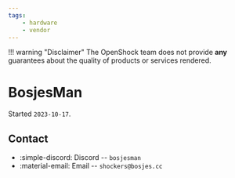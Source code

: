 ```yaml
---
tags:
    - hardware
    - vendor
---
```


!!! warning "Disclaimer"
    The OpenShock team does not provide **any** guarantees about the quality of products or services rendered.

# BosjesMan

Started `2023-10-17`.

## Contact

- :simple-discord: Discord -- `bosjesman`
- :material-email: Email -- `shockers@bosjes.cc`
